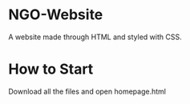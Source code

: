 # NGO-Website
A website made through HTML and styled with CSS.

# How to Start
Download all the files and open homepage.html
